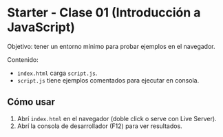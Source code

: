 # Starter - Clase 01 (Introducción a JavaScript)


Objetivo: tener un entorno mínimo para probar ejemplos en el navegador.


Contenido:
- `index.html` carga `script.js`.
- `script.js` tiene ejemplos comentados para ejecutar en consola.


## Cómo usar
1. Abrí `index.html` en el navegador (doble click o serve con Live Server).
2. Abrí la consola de desarrollador (F12) para ver resultados.